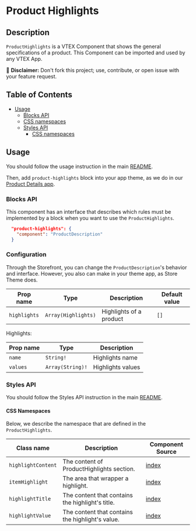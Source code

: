# Product Highlights

## Description

`ProductHighlights` is a VTEX Component that shows the general specifications of a product.
This Component can be imported and used by any VTEX App.

:loudspeaker: **Disclaimer:** Don't fork this project; use, contribute, or open issue with your feature request.

## Table of Contents

- [Usage](#usage)
  - [Blocks API](#blocks-api)
  - [CSS namespaces](#css-namespaces)
  - [Styles API](#styles-api)
    - [CSS namespaces](#css-namespaces)

## Usage

You should follow the usage instruction in the main [README](https://github.com/vtex-apps/store-components/blob/master/README.md#usage).

Then, add `product-highlights` block into your app theme, as we do in our [Product Details app](https://github.com/vtex-apps/product-details/blob/master/store/blocks.json).

### Blocks API

This component has an interface that describes which rules must be implemented by a block when you want to use the `ProductHighlights`.

```json
  "product-highlights": {
    "component": "ProductDescription"
  }
```

### Configuration

Through the Storefront, you can change the `ProductDescription`'s behavior and interface. However, you also can make in your theme app, as Store Theme does.

| Prop name    | Type                | Description             | Default value |
| ------------ | ------------------- | ----------------------- | ------------- |
| `highlights` | `Array(Highlights)` | Highlights of a product | `[]`          |

Highlights:

| Prop name | Type             | Description       |
| --------- | ---------------- | ----------------- |
| `name`    | `String!`        | Highlights name   |
| `values`  | `Array(String)!` | Highlights values |

### Styles API

You should follow the Styles API instruction in the main [README](/README.md#styles-api).

#### CSS Namespaces

Below, we describe the namespace that are defined in the `ProductHighlights`.

| Class name         | Description                                      | Component Source                                      |
| ------------------ | ------------------------------------------------ | ----------------------------------------------------- |
| `highlightContent` | The content of ProductHighlights section.        | [index](/react/components/ProductHighlights/index.js) |
| `itemHighlight`    | The area that wrapper a highlight.               | [index](/react/components/ProductHighlights/index.js) |
| `highlightTitle`   | The content that contains the highlight's title. | [index](/react/components/ProductHighlights/index.js) |
| `highlightValue`   | The content that contains the highlight's value. | [index](/react/components/ProductHighlights/index.js) |

